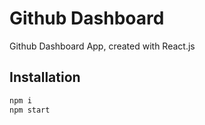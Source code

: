# Github Dashboard

Github Dashboard App, created with React.js

## Installation
```bash
npm i
npm start
```
